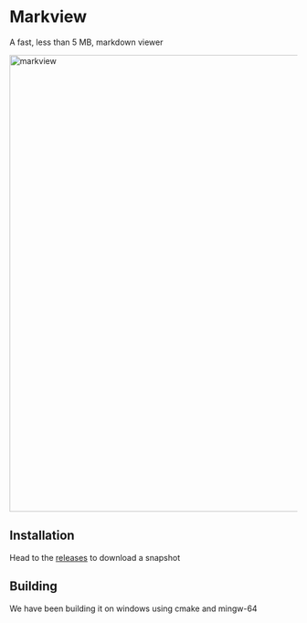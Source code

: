 # Markview
A fast, less than 5 MB, markdown viewer

<img width="800" alt="markview" src="https://github.com/user-attachments/assets/1a1e9a41-f3aa-4c8f-bc32-4938d6025c5d" />

## Installation
Head to the [releases](https://github.com/thisisleobro/markview/releases) to download a snapshot

## Building
We have been building it on windows using cmake and mingw-64

